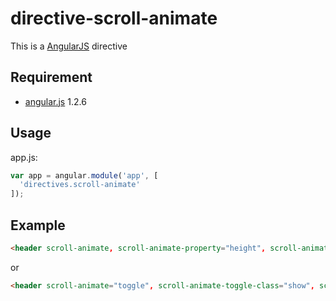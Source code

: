 directive-scroll-animate
===

This is a [AngularJS](http://angularjs.org/) directive

Requirement
---

- [angular.js](https://github.com/angular/angular.js) 1.2.6

Usage
---

app.js:

```javascript
var app = angular.module('app', [
  'directives.scroll-animate'
]);
```

Example
---

```html
<header scroll-animate, scroll-animate-property="height", scroll-animate-init="190", scroll-animate-property-end="64px", scroll-animate-property-init="192px"></header>
```

or

```html
<header scroll-animate="toggle", scroll-animate-toggle-class="show", scroll-animate-init="190"></header>
```
